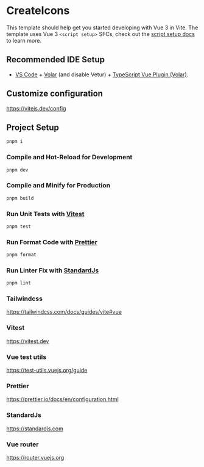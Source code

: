 # CreateIcons

This template should help get you started developing with Vue 3 in Vite. The template uses Vue 3 `<script setup>` SFCs, check out the [script setup docs](https://v3.vuejs.org/api/sfc-script-setup.html#sfc-script-setup) to learn more.

## Recommended IDE Setup

- [VS Code](https://code.visualstudio.com/) + [Volar](https://marketplace.visualstudio.com/items?itemName=Vue.volar) (and disable Vetur) + [TypeScript Vue Plugin (Volar)](https://marketplace.visualstudio.com/items?itemName=Vue.vscode-typescript-vue-plugin).

## Customize configuration

https://vitejs.dev/config

## Project Setup

```sh
pnpm i
```

### Compile and Hot-Reload for Development

```sh
pnpm dev
```

### Compile and Minify for Production

```sh
pnpm build
```

### Run Unit Tests with [Vitest](https://vitest.dev/)

```sh
pnpm test
```

### Run Format Code with [Prettier](https://prettier.io/docs/en/configuration.html)

```sh
pnpm format
```

### Run Linter Fix with [StandardJs](https://standardjs.com)

```sh
pnpm lint
```

### Tailwindcss

https://tailwindcss.com/docs/guides/vite#vue

### Vitest

https://vitest.dev

### Vue test utils

https://test-utils.vuejs.org/guide

### Prettier

https://prettier.io/docs/en/configuration.html

### StandardJs

https://standardjs.com

### Vue router

https://router.vuejs.org
